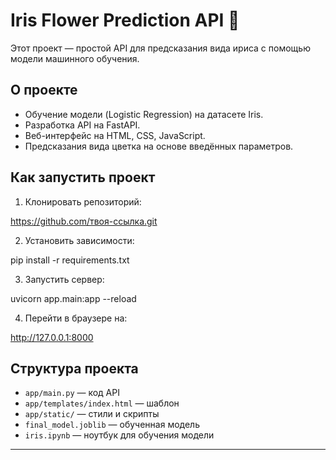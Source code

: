 # Iris Flower Prediction API 🌸

Этот проект — простой API для предсказания вида ириса с помощью модели машинного обучения.

## О проекте
- Обучение модели (Logistic Regression) на датасете Iris.
- Разработка API на FastAPI.
- Веб-интерфейс на HTML, CSS, JavaScript.
- Предсказания вида цветка на основе введённых параметров.

## Как запустить проект

1. Клонировать репозиторий:

https://github.com/твоя-ссылка.git


2. Установить зависимости:

pip install -r requirements.txt


3. Запустить сервер:

uvicorn app.main:app --reload


4. Перейти в браузере на:

http://127.0.0.1:8000


## Структура проекта

- `app/main.py` — код API
- `app/templates/index.html` — шаблон
- `app/static/` — стили и скрипты
- `final_model.joblib` — обученная модель
- `iris.ipynb` — ноутбук для обучения модели

---
